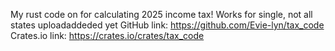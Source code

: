 My rust code on for calculating 2025 income tax! Works for single, not all states uploadaddeded yet 
GitHub link: https://github.com/Evie-lyn/tax_code
Crates.io link: https://crates.io/crates/tax_code